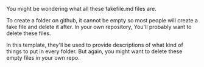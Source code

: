 You might be wondering what all these fakefile.md files are. 

To create a folder on github, it cannot be empty so most people will create a fake file and delete it after. In your own repository,
You'll probably want to delete these files. 

In this template, they'll be used to provide descriptions of what kind of things to put in every folder. But again, you might want to delete these empty files in your own repo.  
